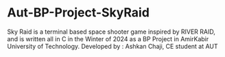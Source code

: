 # Aut-BP-Project-SkyRaid

Sky Raid is a terminal based space shooter game inspired by RIVER RAID, and is written all in C in the Winter of 2024 as a BP Project in AmirKabir University of Technology.
Developed by : Ashkan Chaji, CE student at AUT
